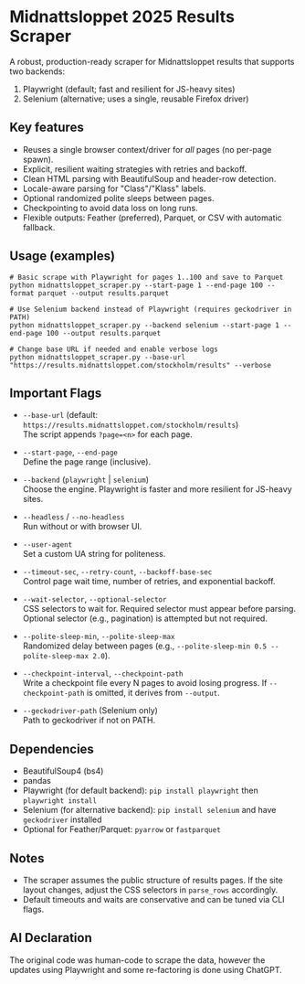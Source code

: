# Midnattsloppet 2025 Results Scraper

A robust, production-ready scraper for Midnattsloppet results that supports two backends:
1) Playwright (default; fast and resilient for JS-heavy sites)
2) Selenium (alternative; uses a single, reusable Firefox driver)

Key features
------------
- Reuses a single browser context/driver for *all* pages (no per-page spawn).
- Explicit, resilient waiting strategies with retries and backoff.
- Clean HTML parsing with BeautifulSoup and header-row detection.
- Locale-aware parsing for "Class"/"Klass" labels.
- Optional randomized polite sleeps between pages.
- Checkpointing to avoid data loss on long runs.
- Flexible outputs: Feather (preferred), Parquet, or CSV with automatic fallback.

Usage (examples)
----------------
    # Basic scrape with Playwright for pages 1..100 and save to Parquet
    python midnattsloppet_scraper.py --start-page 1 --end-page 100 --format parquet --output results.parquet

    # Use Selenium backend instead of Playwright (requires geckodriver in PATH)
    python midnattsloppet_scraper.py --backend selenium --start-page 1 --end-page 100 --output results.parquet

    # Change base URL if needed and enable verbose logs
    python midnattsloppet_scraper.py --base-url "https://results.midnattsloppet.com/stockholm/results" --verbose


Important Flags
----------------

- `--base-url` (default: `https://results.midnattsloppet.com/stockholm/results`)  
  The script appends `?page=<n>` for each page.

- `--start-page`, `--end-page`  
  Define the page range (inclusive).

- `--backend` (`playwright` | `selenium`)  
  Choose the engine. Playwright is faster and more resilient for JS-heavy sites.

- `--headless` / `--no-headless`  
  Run without or with browser UI.

- `--user-agent`  
  Set a custom UA string for politeness.

- `--timeout-sec`, `--retry-count`, `--backoff-base-sec`  
  Control page wait time, number of retries, and exponential backoff.

- `--wait-selector`, `--optional-selector`  
  CSS selectors to wait for. Required selector must appear before parsing. Optional selector (e.g., pagination) is attempted but not required.

- `--polite-sleep-min`, `--polite-sleep-max`  
  Randomized delay between pages (e.g., `--polite-sleep-min 0.5 --polite-sleep-max 2.0`).

- `--checkpoint-interval`, `--checkpoint-path`  
  Write a checkpoint file every N pages to avoid losing progress. If `--checkpoint-path` is omitted, it derives from `--output`.

- `--geckodriver-path` (Selenium only)  
  Path to geckodriver if not on PATH.





Dependencies
------------
- BeautifulSoup4  (bs4)
- pandas
- Playwright (for default backend): `pip install playwright` then `playwright install`
- Selenium (for alternative backend): `pip install selenium` and have `geckodriver` installed
- Optional for Feather/Parquet: `pyarrow` or `fastparquet`

Notes
-----
- The scraper assumes the public structure of results pages. If the site layout changes,
  adjust the CSS selectors in `parse_rows` accordingly.
- Default timeouts and waits are conservative and can be tuned via CLI flags.


AI Declaration
-----
The original code was human-code to scrape the data, however the updates using Playwright and some re-factoring is done using ChatGPT.

